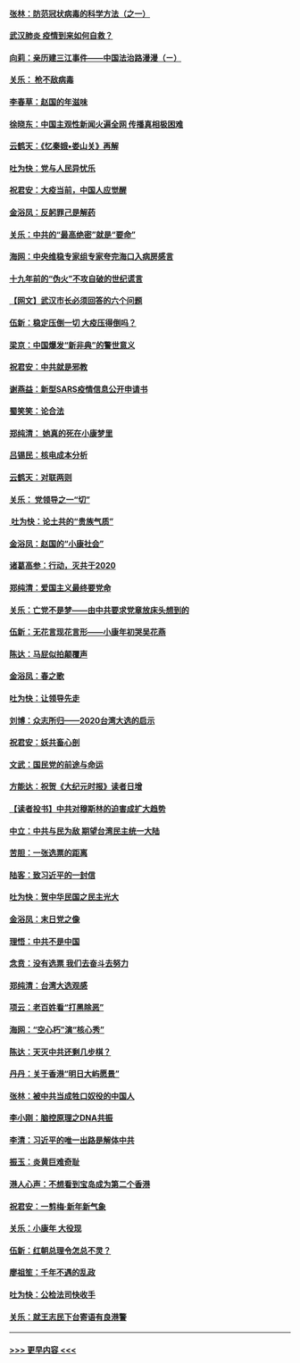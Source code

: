 #### [张林：防范冠状病毒的科学方法（之一）](../pages/nsc993/n11828618.md?t=01291501) 
#### [武汉肺炎 疫情到来如何自救？](../pages/nsc993/n11827632.md?t=01291501) 
#### [向莉：亲历建三江事件——中国法治路漫漫（ㄧ）](../pages/nsc993/n11827190.md?t=01291501) 
#### [关乐： 枪不敌病毒](../pages/nsc993/n11826746.md?t=01291501) 
#### [李春草：赵国的年滋味](../pages/nsc993/n11826321.md?t=01291501) 
#### [徐晓东：中国主观性新闻火遍全网 传播真相极困难](../pages/nsc993/n11826508.md?t=01291501) 
#### [云鹤天：《忆秦娥▪娄山关》再解](../pages/nsc993/n11824682.md?t=01291501) 
#### [吐为快：党与人民异忧乐](../pages/nsc993/n11824660.md?t=01291501) 
#### [祝君安：大疫当前，中国人应觉醒](../pages/nsc993/n11821946.md?t=01291501) 
#### [金浴凤：反躬罪己是解药](../pages/nsc993/n11820280.md?t=01291501) 
#### [关乐：中共的“最高绝密”就是“要命”](../pages/nsc993/n11816946.md?t=01291501) 
#### [海网：中央维稳专家组专家夸完海口入病房感言](../pages/nsc993/n11815138.md?t=01291501) 
#### [十九年前的“伪火”不攻自破的世纪谎言](../pages/nsc993/n11813238.md?t=01291501) 
#### [【网文】武汉市长必须回答的六个问题](../pages/nsc993/n11813848.md?t=01291501) 
#### [伍新：稳定压倒一切 大疫压得倒吗？](../pages/nsc993/n11812634.md?t=01291501) 
#### [梁京：中国爆发“新非典”的警世意义](../pages/nsc993/n11812554.md?t=01291501) 
#### [祝君安：中共就是邪教](../pages/nsc993/n11812431.md?t=01291501) 
#### [谢燕益：新型SARS疫情信息公开申请书](../pages/nsc993/n11808840.md?t=01291501) 
#### [蜀笑笑：论合法](../pages/nsc993/n11808064.md?t=01291501) 
#### [郑纯清： 她真的死在小康梦里](../pages/nsc993/n11806623.md?t=01291501) 
#### [吕锡民：核电成本分析](../pages/nsc993/n11806284.md?t=01291501) 
#### [云鹤天：对联两则](../pages/nsc993/n11805957.md?t=01291501) 
#### [关乐： 党领导之一“切”](../pages/nsc993/n11804505.md?t=01291501) 
#### [ 吐为快：论土共的“贵族气质”](../pages/nsc993/n11804490.md?t=01291501) 
#### [金浴凤：赵国的“小康社会”](../pages/nsc993/n11804452.md?t=01291501) 
#### [诸葛高参：行动，灭共于2020](../pages/nsc993/n11804120.md?t=01291501) 
#### [郑纯清：爱国主义最终要党命](../pages/nsc993/n11802197.md?t=01291501) 
#### [关乐：亡党不是梦——由中共要求党章放床头想到的](../pages/nsc993/n11802156.md?t=01291501) 
#### [伍新：无花言现花言形——小康年初哭吴花燕](../pages/nsc993/n11800044.md?t=01291501) 
#### [陈达：马屁似拍颠覆声](../pages/nsc993/n11800010.md?t=01291501) 
#### [金浴凤：春之歌](../pages/nsc993/n11797687.md?t=01291501) 
#### [吐为快：让领导先走](../pages/nsc993/n11797512.md?t=01291501) 
#### [刘博：众志所归——2020台湾大选的启示](../pages/nsc993/n11796878.md?t=01291501) 
#### [祝君安：妖共畜心剖](../pages/nsc993/n11794273.md?t=01291501) 
#### [文武：国民党的前途与命运](../pages/nsc993/n11794198.md?t=01291501) 
#### [方能达：祝贺《大纪元时报》读者日增](../pages/nsc993/n11793807.md?t=01291501) 
#### [【读者投书】中共对穆斯林的迫害成扩大趋势](../pages/nsc993/n11791371.md?t=01291501) 
#### [中立：中共与民为敌 期望台湾民主统一大陆](../pages/nsc993/n11790392.md?t=01291501) 
#### [苦胆：一张选票的距离](../pages/nsc993/n11788914.md?t=01291501) 
#### [陆客：致习近平的一封信](../pages/nsc993/n11788867.md?t=01291501) 
#### [吐为快：贺中华民国之民主光大](../pages/nsc993/n11788618.md?t=01291501) 
#### [金浴凤：末日党之像](../pages/nsc993/n11787475.md?t=01291501) 
#### [理悟：中共不是中国](../pages/nsc993/n11787463.md?t=01291501) 
#### [念贲：没有选票  我们去奋斗去努力](../pages/nsc993/n11787398.md?t=01291501) 
#### [郑纯清：台湾大选观感](../pages/nsc993/n11786210.md?t=01291501) 
#### [项云：老百姓看“打黑除恶”](../pages/nsc993/n11785398.md?t=01291501) 
#### [海网：“空心朽”演“核心秀”](../pages/nsc993/n11783874.md?t=01291501) 
#### [陈达：天灭中共还剩几步棋？](../pages/nsc993/n11783719.md?t=01291501) 
#### [丹丹：关于香港“明日大屿愿景”](../pages/nsc993/n11783273.md?t=01291501) 
#### [张林：被中共当成牲口奴役的中国人](../pages/nsc993/n11782397.md?t=01291501) 
#### [李小刚：脑控原理之DNA共振](../pages/nsc993/n11780962.md?t=01291501) 
#### [李清：习近平的唯一出路是解体中共](../pages/nsc993/n11780866.md?t=01291501) 
#### [振玉：炎黄巨难奇耻](../pages/nsc993/n11779632.md?t=01291501) 
#### [港人心声：不想看到宝岛成为第二个香港](../pages/nsc993/n11778817.md?t=01291501) 
#### [祝君安：一剪梅‧新年新气象](../pages/nsc993/n11776340.md?t=01291501) 
#### [关乐：小康年 大役现](../pages/nsc993/n11774213.md?t=01291501) 
#### [伍新：红朝总理令怎总不灵？](../pages/nsc993/n11770813.md?t=01291501) 
#### [廖祖笙：千年不遇的乱政](../pages/nsc993/n11770373.md?t=01291501) 
#### [吐为快：公检法司快收手](../pages/nsc993/n11770359.md?t=01291501) 
#### [关乐：就王志民下台寄语有良港警](../pages/nsc993/n11769903.md?t=01291501) 

----
#### [ >>> 更早内容 <<< ](../indexes/nsc993-earlier.md)
